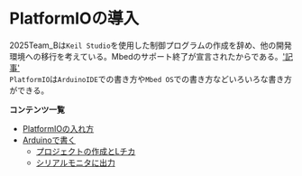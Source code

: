 # PlatformIOの導入

2025Team_Bは`Keil Studio`を使用した制御プログラムの作成を辞め、他の開発環境への移行を考えている。Mbedのサポート終了が宣言されたからである。['記事'](https://os.mbed.com/blog/entry/Important-Update-on-Mbed/)  
`PlatformIO`は`ArduinoIDE`での書き方や`Mbed OS`での書き方などいろいろな書き方ができる。  

**コンテンツ一覧**  

- [PlatformIOの入れ方](./InstallPlatformIO.md)
- [Arduinoで書く](./FrameworkArduino/FrameworkArduinoHome.md)
  - [プロジェクトの作成とLチカ](./FrameworkArduino/MakeProjectLchika.md)
  - [シリアルモニタに出力](./FrameworkArduino/SerialPrint.md)
